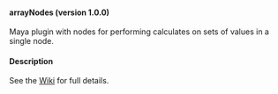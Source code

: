 #### arrayNodes (version 1.0.0)
Maya plugin with nodes for  performing calculates on sets of values in a single node.

#### Description
See the [Wiki](https://github.com/yantor3d/arrayNodes/wiki) for full details.
